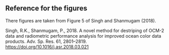 ## Reference for the figures
There figures are taken from Figure 5 of Singh and Shanmugam (2018).

Singh, R.K., Shanmugam, P., 2018. A novel method for destriping of OCM-2 data and radiometric performance analysis for improved ocean color data products. Adv. Sp. Res. 61, 2801–2819. https://doi.org/10.1016/j.asr.2018.03.021
